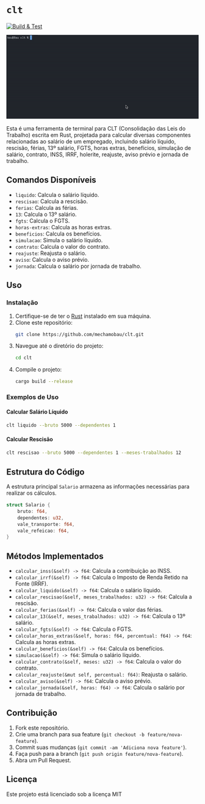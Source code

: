 # `clt`

[![Build & Test](https://github.com/mechamobau/clt/actions/workflows/build-and-test.yml/badge.svg)](https://github.com/mechamobau/clt/actions/workflows/build-and-test.yml)

![Demonstração visual para os comandos descritos no decorrer da documentação](showcase.gif)

Esta é uma ferramenta de terminal para CLT (Consolidação das Leis do Trabalho) escrita em Rust, projetada para calcular diversas componentes relacionadas ao salário de um empregado, incluindo salário líquido, rescisão, férias, 13º salário, FGTS, horas extras, benefícios, simulação de salário, contrato, INSS, IRRF, holerite, reajuste, aviso prévio e jornada de trabalho.

## Comandos Disponíveis

- `liquido`: Calcula o salário líquido.
- `rescisao`: Calcula a rescisão.
- `ferias`: Calcula as férias.
- `13`: Calcula o 13º salário.
- `fgts`: Calcula o FGTS.
- `horas-extras`: Calcula as horas extras.
- `beneficios`: Calcula os benefícios.
- `simulacao`: Simula o salário líquido.
- `contrato`: Calcula o valor do contrato.
- `reajuste`: Reajusta o salário.
- `aviso`: Calcula o aviso prévio.
- `jornada`: Calcula o salário por jornada de trabalho.

## Uso

### Instalação

1. Certifique-se de ter o [Rust](https://www.rust-lang.org/) instalado em sua máquina.
2. Clone este repositório:
   ```bash
   git clone https://github.com/mechamobau/clt.git
   ```
3. Navegue até o diretório do projeto:
   ```bash
   cd clt
   ```
4. Compile o projeto:
   ```bash
   cargo build --release
   ```

### Exemplos de Uso

#### Calcular Salário Líquido

```bash
clt liquido --bruto 5000 --dependentes 1
```

#### Calcular Rescisão

```bash
clt rescisao --bruto 5000 --dependentes 1 --meses-trabalhados 12
```

## Estrutura do Código

A estrutura principal `Salario` armazena as informações necessárias para realizar os cálculos.

```rust
struct Salario {
    bruto: f64,
    dependentes: u32,
    vale_transporte: f64,
    vale_refeicao: f64,
}
```

## Métodos Implementados

- `calcular_inss(&self) -> f64`: Calcula a contribuição ao INSS.
- `calcular_irrf(&self) -> f64`: Calcula o Imposto de Renda Retido na Fonte (IRRF).
- `calcular_liquido(&self) -> f64`: Calcula o salário líquido.
- `calcular_rescisao(&self, meses_trabalhados: u32) -> f64`: Calcula a rescisão.
- `calcular_ferias(&self) -> f64`: Calcula o valor das férias.
- `calcular_13(&self, meses_trabalhados: u32) -> f64`: Calcula o 13º salário.
- `calcular_fgts(&self) -> f64`: Calcula o FGTS.
- `calcular_horas_extras(&self, horas: f64, percentual: f64) -> f64`: Calcula as horas extras.
- `calcular_beneficios(&self) -> f64`: Calcula os benefícios.
- `simulacao(&self) -> f64`: Simula o salário líquido.
- `calcular_contrato(&self, meses: u32) -> f64`: Calcula o valor do contrato.
- `calcular_reajuste(&mut self, percentual: f64)`: Reajusta o salário.
- `calcular_aviso(&self) -> f64`: Calcula o aviso prévio.
- `calcular_jornada(&self, horas: f64) -> f64`: Calcula o salário por jornada de trabalho.

## Contribuição

1. Fork este repositório.
2. Crie uma branch para sua feature (`git checkout -b feature/nova-feature`).
3. Commit suas mudanças (`git commit -am 'Adiciona nova feature'`).
4. Faça push para a branch (`git push origin feature/nova-feature`).
5. Abra um Pull Request.

## Licença

Este projeto está licenciado sob a licença MIT

